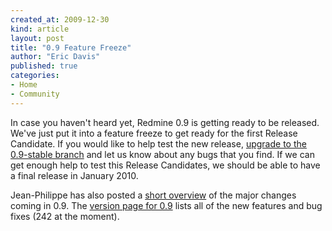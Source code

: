 ```yaml
---
created_at: 2009-12-30
kind: article
layout: post
title: "0.9 Feature Freeze"
author: "Eric Davis"
published: true
categories:
- Home
- Community
---
```


In case you haven't heard yet, Redmine 0.9 is getting ready to be released.  We've just put it into a feature freeze to get ready for the first Release Candidate.  If you would like to help test the new release, [upgrade to the 0.9-stable branch][upgrade] and let us know about any bugs that you find.  If we can get enough help to test this Release Candidates, we should be able to have a final release in January 2010.

Jean-Philippe has also posted a [short overview][ann] of the major changes coming in 0.9.  The [version page for 0.9][0.9] lists all of the new features and bug fixes (242 at the moment).

[ann]: http://www.redmine.org/news/31
[upgrade]: http://www.redmine.org/wiki/redmine/RedmineUpgrade
[0.9]: http://www.redmine.org/versions/show/6

